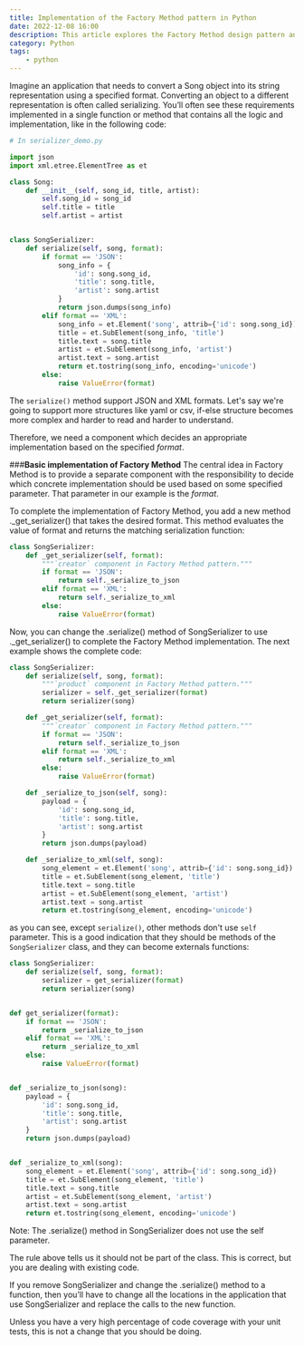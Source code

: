 ```yaml
---
title: Implementation of the Factory Method pattern in Python
date: 2022-12-08 16:00
description: This article explores the Factory Method design pattern and its implementation in Python. It's one of the most widely used design patterns.
category: Python
tags:
    - python
---
```


Imagine an application that needs to convert a Song object into its string representation using a specified format. Converting an object to a different representation is often called serializing. You’ll often see these requirements implemented in a single function or method that contains all the logic and implementation, like in the following code:

```python
# In serializer_demo.py

import json
import xml.etree.ElementTree as et

class Song:
    def __init__(self, song_id, title, artist):
        self.song_id = song_id
        self.title = title
        self.artist = artist


class SongSerializer:
    def serialize(self, song, format):
        if format == 'JSON':
            song_info = {
                'id': song.song_id,
                'title': song.title,
                'artist': song.artist
            }
            return json.dumps(song_info)
        elif format == 'XML':
            song_info = et.Element('song', attrib={'id': song.song_id})
            title = et.SubElement(song_info, 'title')
            title.text = song.title
            artist = et.SubElement(song_info, 'artist')
            artist.text = song.artist
            return et.tostring(song_info, encoding='unicode')
        else:
            raise ValueError(format)
```

The `serialize()` method support JSON and XML formats. Let's say we're going to support more structures like yaml or csv, if-else structure becomes more complex and harder to read and harder to understand.

Therefore, we need a component which decides an appropriate implementation based on the specified *format*.

###**Basic implementation of Factory Method**
The central idea in Factory Method is to provide a separate component with the responsibility to decide which concrete implementation should be used based on some specified parameter. That parameter in our example is the *format*.

To complete the implementation of Factory Method, you add a new method ._get_serializer() that takes the desired format. This method evaluates the value of format and returns the matching serialization function:

```python
class SongSerializer:
    def _get_serializer(self, format):
        """`creator` component in Factory Method pattern."""
        if format == 'JSON':
            return self._serialize_to_json
        elif format == 'XML':
            return self._serialize_to_xml
        else:
            raise ValueError(format)
```

Now, you can change the .serialize() method of SongSerializer to use ._get_serializer() to complete the Factory Method implementation. The next example shows the complete code:

```python
class SongSerializer:
    def serialize(self, song, format):
        """`product` component in Factory Method pattern."""
        serializer = self._get_serializer(format)
        return serializer(song)

    def _get_serializer(self, format):
        """`creator` component in Factory Method pattern."""
        if format == 'JSON':
            return self._serialize_to_json
        elif format == 'XML':
            return self._serialize_to_xml
        else:
            raise ValueError(format)

    def _serialize_to_json(self, song):
        payload = {
            'id': song.song_id,
            'title': song.title,
            'artist': song.artist
        }
        return json.dumps(payload)

    def _serialize_to_xml(self, song):
        song_element = et.Element('song', attrib={'id': song.song_id})
        title = et.SubElement(song_element, 'title')
        title.text = song.title
        artist = et.SubElement(song_element, 'artist')
        artist.text = song.artist
        return et.tostring(song_element, encoding='unicode')
```

as you can see, except `serialize()`, other methods don't use `self` parameter. This is a good indication that they should be methods of the `SongSerializer` class, and they can become externals functions:

```python
class SongSerializer:
    def serialize(self, song, format):
        serializer = get_serializer(format)
        return serializer(song)


def get_serializer(format):
    if format == 'JSON':
        return _serialize_to_json
    elif format == 'XML':
        return _serialize_to_xml
    else:
        raise ValueError(format)


def _serialize_to_json(song):
    payload = {
        'id': song.song_id,
        'title': song.title,
        'artist': song.artist
    }
    return json.dumps(payload)


def _serialize_to_xml(song):
    song_element = et.Element('song', attrib={'id': song.song_id})
    title = et.SubElement(song_element, 'title')
    title.text = song.title
    artist = et.SubElement(song_element, 'artist')
    artist.text = song.artist
    return et.tostring(song_element, encoding='unicode')
```
Note: The .serialize() method in SongSerializer does not use the self parameter.

The rule above tells us it should not be part of the class. This is correct, but you are dealing with existing code.

If you remove SongSerializer and change the .serialize() method to a function, then you’ll have to change all the locations in the application that use SongSerializer and replace the calls to the new function.

Unless you have a very high percentage of code coverage with your unit tests, this is not a change that you should be doing.

